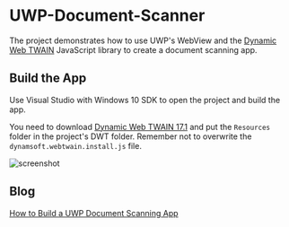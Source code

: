 # UWP-Document-Scanner

The project demonstrates how to use UWP's WebView and the [Dynamic Web TWAIN](https://www.dynamsoft.com/web-twain/overview/) JavaScript library to create a document scanning app.

## Build the App

Use Visual Studio with Windows 10 SDK to open the project and build the app.

You need to download [Dynamic Web TWAIN 17.1](https://www.dynamsoft.com/web-twain/downloads) and put the `Resources` folder in the project's DWT folder. Remember not to overwrite the `dynamsoft.webtwain.install.js` file.


![screenshot](https://github.com/xulihang/UWP-Document-Scanner/releases/download/assets/screenshot.jpg)

## Blog

[How to Build a UWP Document Scanning App](https://www.dynamsoft.com/codepool/uwp-document-scanning-web-twain.html)

